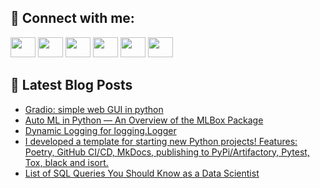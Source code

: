 ## 🔎 Connect with me:
[<img height="32" width="40" src="https://cdn.jsdelivr.net/npm/simple-icons@v5/icons/telegram.svg" />](https://t.me/bullbesh)
[<img height="32" width="40" src="https://cdn.jsdelivr.net/npm/simple-icons@v5/icons/vk.svg" />](https://vk.com/bullbesh)
[<img height="32" width="40" src="https://cdn.jsdelivr.net/npm/simple-icons@v5/icons/twitter.svg" />](https://twitter.com/bullbesh1)
[<img height="32" width="40" src="https://cdn.jsdelivr.net/npm/simple-icons@v5/icons/instagram.svg" />](https://www.instagram.com/bullbesh)
[<img height="32" width="40" src="https://cdn.jsdelivr.net/npm/simple-icons@v5/icons/reddit.svg" />](https://www.reddit.com/user/bullbesh)
[<img height="32" width="40" src="https://cdn.jsdelivr.net/npm/simple-icons@v5/icons/youtube.svg" />](https://www.youtube.com/channel/UCtfjRs6uzgq5mfm8S06WTcg)

## 📕 Latest Blog Posts
<!-- BLOG-POST-LIST:START -->
- [Gradio: simple web GUI in python](https://www.reddit.com/r/Python/comments/u70qiy/gradio_simple_web_gui_in_python/)
- [Auto ML in Python — An Overview of the MLBox Package](https://www.reddit.com/r/Python/comments/u70gk9/auto_ml_in_python_an_overview_of_the_mlbox_package/)
- [Dynamic Logging for logging.Logger](https://www.reddit.com/r/Python/comments/u70a80/dynamic_logging_for_logginglogger/)
- [I developed a template for starting new Python projects! Features: Poetry, GitHub CI/CD, MkDocs, publishing to PyPi/Artifactory, Pytest, Tox, black and isort.](https://www.reddit.com/r/Python/comments/u7081n/i_developed_a_template_for_starting_new_python/)
- [List of SQL Queries You Should Know as a Data Scientist](https://www.reddit.com/r/Python/comments/u6zpvu/list_of_sql_queries_you_should_know_as_a_data/)
<!-- BLOG-POST-LIST:END -->

